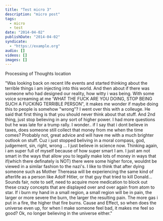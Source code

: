 ```yaml
---
title: "Test micro 3"
description: "micro post"
tags:
  - micro
  - test
date: "2014-04-02"
publishDate: "2014-04-02"
syndicate:
  - "https://example.org"
audio: []
videos: []
images: []
---
```

Processing of Thoughts location

"Was looking back on recent life events and started thinking about the terrible things i am injecting into this world. And then about if there was someone who had designed our reality, how witty i was being. With some voice screaming at me 'WHAT THE FUCK ARE YOU DOING, STOP BEING SUCH A FUCKING TERRIBLE PERSON", it makes me wonder if maybe doing this to people is somehow "wrong"? I went over this with a colleuge. He said that first thing is that you should never think about that stuff. And 2nd thing, just stop believing in any sort of higher power. I had more questions but he was late for a trump rally. I wonder.. if I say that i dont believe in taxes, does someone still collect that money from me when the time comes? Probably not, great advice and will have me with a much brighter outlook on stuff. Cuz i just stopped beliving in a moral compass, god, judgement, sin, right, wrong ... I just believe in science now. Thinking again, i am super full of myself because of how super smart I am. I just am not smart in the ways that allow you to legally make lots of money in ways that if(which there definately is NOT) there were some higher force, wouldnt be viewed in a similar fashion to the nazi's. I like to think that after dying someone such as Mother Thereasa will be experiencing the same kind of afterlife as a person like Adolf Hitler, or that guy that tried to kill Donald... Sounds fair, note to self, need to acquire more medication to block out these crazy concepts that are displayed over and over again from atom to star. If i burn my hand in a small region, a small region will be in pain, the larger or more severe the burn, the larger the resulting pain. The more gas i put in a fire, the higher that fire burns. Cause and Effect, so when does the universe even up, for when I make someone feel bad, it makes me feel so good? Ok, no longer believing in the universe either."
